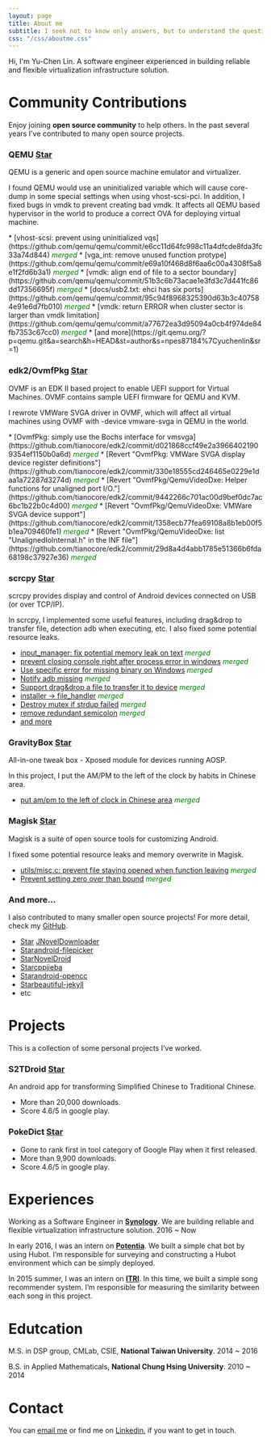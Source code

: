 ```yaml
---
layout: page
title: About me
subtitle: I seek not to know only answers, but to understand the questions.
css: "/css/aboutme.css"
---
```

<script async defer src="https://buttons.github.io/buttons.js"></script>

Hi, I'm Yu-Chen Lin. A software engineer experienced in building reliable and flexible virtualization infrastructure solution.

# Community Contributions

<p class="about-text">
<span class="fa fa-code about-icon"></span>
Enjoy joining <strong>open source community</strong> to help others. In the past several years I've contributed to many open source projects.
</p>

### QEMU <a class="github-button" href="https://github.com/qemu/qemu" data-show-count="true" aria-label="Star qemu/qemu on GitHub">Star</a>

<p class="about-contribution-text">
QEMU is a generic and open source machine emulator and virtualizer.
</p>

<p class="about-contribution-text">
I found QEMU would use an uninitialized variable which will cause core-dump in some special settings when using vhost-scsi-pci. In addition, I fixed bugs in vmdk to prevent creating bad vmdk. It affects all QEMU based hypervisor in the world to produce a correct OVA for deploying virtual machine.
</p>
* [vhost-scsi: prevent using uninitialized vqs](https://github.com/qemu/qemu/commit/e6cc11d64fc998c11a4dfcde8fda3fc33a74d844) <em style="color: green;">merged</em>
* [vga_int: remove unused function protype](https://github.com/qemu/qemu/commit/e69a10f468d8f6aa6c00a4308f5a8e1f2fd6b3a1) <em style="color: green;">merged</em>
* [vmdk: align end of file to a sector boundary](https://github.com/qemu/qemu/commit/51b3c6b73acae1e3fd3c7d441fc86dd17356695f) <em style="color: green;">merged</em>
* [docs/usb2.txt: ehci has six ports](https://github.com/qemu/qemu/commit/95c94f8968325390d63b3c407584e91e6d7fb010) <em style="color: green;">merged</em>
* [vmdk: return ERROR when cluster sector is larger than vmdk limitation](https://github.com/qemu/qemu/commit/a77672ea3d95094a0cb4f974de84fb7353c67cc0) <em style="color: green;">merged</em>
* [and more](https://git.qemu.org/?p=qemu.git&a=search&h=HEAD&st=author&s=npes87184%7Cyuchenlin&sr=1)

### edk2/OvmfPkg <a class="github-button" href="https://github.com/tianocore/edk2" data-show-count="true" aria-label="Star tianocore/edk2 on GitHub">Star</a>

<p class="about-contribution-text">
OVMF is an EDK II based project to enable UEFI support for Virtual Machines. OVMF contains sample UEFI firmware for QEMU and KVM.
</p>

<p class="about-contribution-text">
I rewrote VMWare SVGA driver in OVMF, which will affect all virtual machines using OVMF with -device vmware-svga in QEMU in the world.
</p>
* [OvmfPkg: simply use the Bochs interface for vmsvga](https://github.com/tianocore/edk2/commit/d021868ccf49e2a39664021909354ef1150b0a6d) <em style="color: green;">merged</em>
* [Revert "OvmfPkg: VMWare SVGA display device register definitions"](https://github.com/tianocore/edk2/commit/330e18555cd246465e0229e1daa1a72287d3274d) <em style="color: green;">merged</em>
* [Revert "OvmfPkg/QemuVideoDxe: Helper functions for unaligned port I/O."](https://github.com/tianocore/edk2/commit/9442266c701ac00d9bef0dc7ac6bc1b22b0c4d00) <em style="color: green;">merged</em>
* [Revert "OvmfPkg/QemuVideoDxe: VMWare SVGA device support"](https://github.com/tianocore/edk2/commit/1358ecb77fea69108a8b1eb00f5b1ea709460fe1) <em style="color: green;">merged</em>
* [Revert "OvmfPkg/QemuVideoDxe: list "UnalignedIoInternal.h" in the INF file"](https://github.com/tianocore/edk2/commit/29d8a4d4abb1785e51366b6fda68198c37927e36) <em style="color: green;">merged</em>

### scrcpy <a class="github-button" href="https://github.com/Genymobile/scrcpy" data-show-count="true" aria-label="Star Genymobile/scrcpy on GitHub">Star</a>

<p class="about-contribution-text">
scrcpy provides display and control of Android devices connected on USB (or over TCP/IP).
</p>

<p class="about-contribution-text">
In scrcpy, I implemented some useful features, including drag&drop to transfer file, detection adb when executing, etc. I also fixed some potential resource leaks.
</p>

* [input_manager: fix potential memory leak on text](https://github.com/Genymobile/scrcpy/commit/96056e3213b9f142cc39672186290b7495c1e0dd) <em style="color: green;">merged</em>
* [prevent closing console right after process error in windows](https://github.com/Genymobile/scrcpy/commit/140b1ef6a5f2de489f99c6f7f63dc2a49bc404f6) <em style="color: green;">merged</em>
* [Use specific error for missing binary on Windows](https://github.com/Genymobile/scrcpy/commit/27bed948d4ddfffbb6ea5ad80a2a58394fa96b75) <em style="color: green;">merged</em>
* [Notify adb missing](https://github.com/Genymobile/scrcpy/commit/6d2d803003c231df9df3343eb73edf97d9ac3c76) <em style="color: green;">merged</em>
* [Support drag&drop a file to transfer it to device](https://github.com/Genymobile/scrcpy/commit/66f45f9dae6a9c1a6845c4c87377c9bc235edd7f) <em style="color: green;">merged</em>
* [installer -> file_handler](https://github.com/Genymobile/scrcpy/commit/aa97eed24b7571c1c30026528eceba15f382a862) <em style="color: green;">merged</em>
* [Destroy mutex if strdup failed](https://github.com/Genymobile/scrcpy/commit/a3ab92226d96669e10b659bf559e50e64fe4a205) <em style="color: green;">merged</em>
* [remove redundant semicolon](https://github.com/Genymobile/scrcpy/commit/f8ef4f1cf77584541a001c9e22f5add32f71ded4) <em style="color: green;">merged</em>
* [and more](https://github.com/Genymobile/scrcpy/commits?author=npes87184)

### GravityBox <a class="github-button" href="https://github.com/GravityBox/GravityBox" data-show-count="true" aria-label="Star GravityBox/GravityBox on GitHub">Star</a>

<p class="about-contribution-text">
All-in-one tweak box - Xposed module for devices running AOSP.
</p>

<p class="about-contribution-text">
In this project, I put the AM/PM to the left of the clock by habits in Chinese area.
</p>

* [put am/pm to the left of clock in Chinese area](https://github.com/GravityBox/GravityBox/commit/bbc91e01a3d7681a0c4bc34c32195a7576eda2c0) <em style="color: green;">merged</em>

### Magisk <a class="github-button" href="https://github.com/topjohnwu/Magisk" data-show-count="true" aria-label="Star topjohnwu/Magisk on GitHub">Star</a>

<p class="about-contribution-text">
Magisk is a suite of open source tools for customizing Android.
</p>

<p class="about-contribution-text">
I fixed some potential resource leaks and memory overwrite in Magisk.
</p>

* [utils/misc.c: prevent file staying opened when function leaving](https://github.com/topjohnwu/Magisk/commit/0ab6ffefb43c38aa036e7368454a89807bfef9f7) <em style="color: green;">merged</em>
* [Prevent setting zero over than bound](https://github.com/topjohnwu/Magisk/commit/312466aaf82084b8abbbf99f6751310521f6ef64) <em style="color: green;">merged</em>

### And more...

<p class="about-contribution-text">
I also contributed to many smaller open source projects! For more detail, check my <a href="https://github.com/npes87184">GitHub</a>.
</p>

* <a class="github-button" href="https://github.com/pupuliao/JNovelDownloader" data-show-count="true" aria-label="Star pupuliao/JNovelDownloader on GitHub">Star</a> [JNovelDownloader](https://github.com/pupuliao/JNovelDownloader)
* <a class="github-button" href="https://github.com/Angads25/android-filepicker" data-show-count="true" aria-label="Star Angads25/android-filepicker on GitHub">Star</a>[android-filepicker](https://github.com/Angads25/android-filepicker)
* <a class="github-button" href="https://github.com/sh1r0/NovelDroid" data-show-count="true" aria-label="Star sh1r0/NovelDroid on GitHub">Star</a>[NovelDroid](https://github.com/sh1r0/NovelDroid)
* <a class="github-button" href="https://github.com/yanyiwu/cppjieba" data-show-count="true" aria-label="Star yanyiwu/cppjieba on GitHub">Star</a>[cppjieba](https://github.com/yanyiwu/cppjieba)
* <a class="github-button" href="https://github.com/qichuan/android-opencc" data-show-count="true" aria-label="Star qichuan/android-opencc on GitHub">Star</a>[android-opencc](https://github.com/qichuan/android-opencc)
* <a class="github-button" href="https://github.com/daattali/beautiful-jekyll" data-show-count="true" aria-label="Star daattali/beautiful-jekyll on GitHub">Star</a>[beautiful-jekyll](https://github.com/daattali/beautiful-jekyll)
* etc

<h1>Projects</h1>

<p class="about-text">
<span class="fa fa-file-text-o about-icon"></span>
This is a collection of some personal projects I’ve worked.
</p>

### S2TDroid <a class="github-button" href="https://github.com/npes87184/S2TDroid" data-show-count="true" aria-label="Star npes87184/S2TDroid on GitHub">Star</a>

<p class="about-contribution-text">
An android app for transforming Simplified Chinese to Traditional Chinese.
</p>

* More than 20,000 downloads.
* Score 4.6/5 in google play.

### PokeDict <a class="github-button" href="https://github.com/npes87184/PokeResearchDictionary" data-show-count="true" aria-label="Star npes87184/PokeResearchDictionary on GitHub">Star</a>

* Gone to rank first in tool category of Google Play when it first released.
* More than 9,900 downloads.
* Score 4.6/5 in google play.

<h1>Experiences</h1>

<p class="about-text">
<span class="fa fa-briefcase about-icon"></span>
Working as a Software Engineer in <strong><a href="https://www.synology.com/en-global">Synology</a></strong>. We are building reliable and flexible virtualization infrastructure solution. 2016 ~ Now
</p>

<p class="about-text">
<span class="fa fa-briefcase about-icon"></span>
In early 2016, I was an intern on <strong><a href="http://potentia.asia/">Potentia</a></strong>. We built a simple chat bot by using Hubot. I’m responsible for surveying and constructing a Hubot environment which can be simply deployed.
</p>

<p class="about-text">
<span class="fa fa-briefcase about-icon"></span>
In 2015 summer, I was an intern on <strong><a href="https://www.itri.org.tw/">ITRI</a></strong>. In this time, we built a simple song recommender system. I’m responsible for measuring the similarity between each song in this project.
</p>

<h1>Edutcation</h1>

<p class="about-text">
<span class="fa fa-graduation-cap about-icon"></span>
M.S. in DSP group, CMLab, CSIE, <strong>National Taiwan University</strong>. 2014 ~ 2016
</p>

<p class="about-text">
<span class="fa fa-graduation-cap about-icon"></span>
B.S. in Applied Mathematicals, <strong>National Chung Hsing University</strong>. 2010 ~ 2014
</p>

<div id="contactme-section">
<h1 id="contact">Contact</h1>

<p>You can <a href="mailto:npes87184@gmail.com?subject=Hello from npes87184.github.io">email me</a> or find me on <a href="https://www.linkedin.com/in/yu-chen-lin-2813b5101/">Linkedin.</a> if you want to get in touch.
